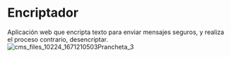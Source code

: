 # Encriptador
Aplicación web  que encripta texto para enviar mensajes seguros, y realiza el proceso contrario, desencriptar.
![cms_files_10224_1671210503Prancheta_3](https://github.com/josepseb/Encriptador/assets/90007895/d4bc66a5-ea57-4db4-b635-73347fb44f71)
